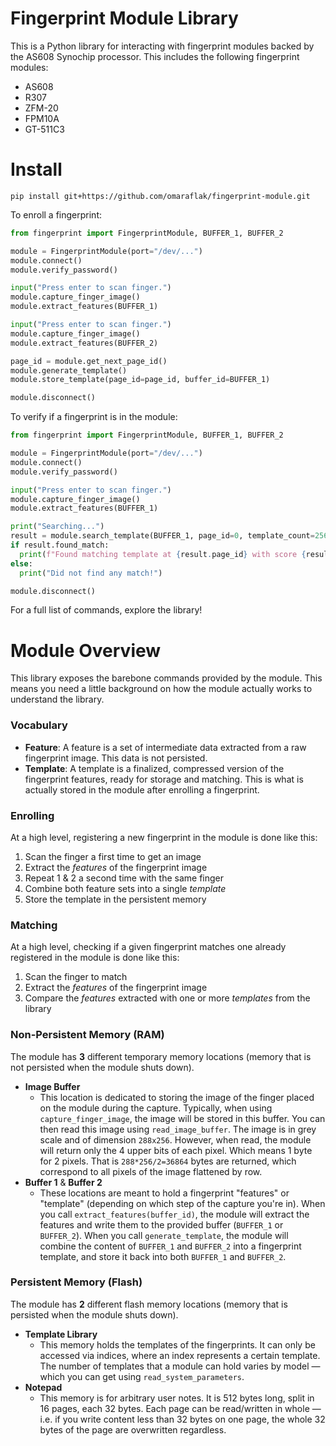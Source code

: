 # Fingerprint Module Library

This is a Python library for interacting with fingerprint modules backed by the AS608 Synochip processor. This includes the following fingerprint modules:

* AS608
* R307
* ZFM-20
* FPM10A
* GT-511C3

# Install

```
pip install git+https://github.com/omaraflak/fingerprint-module.git
```

To enroll a fingerprint:

```python
from fingerprint import FingerprintModule, BUFFER_1, BUFFER_2

module = FingerprintModule(port="/dev/...")
module.connect()
module.verify_password()

input("Press enter to scan finger.")
module.capture_finger_image()
module.extract_features(BUFFER_1)

input("Press enter to scan finger.")
module.capture_finger_image()
module.extract_features(BUFFER_2)

page_id = module.get_next_page_id()
module.generate_template()
module.store_template(page_id=page_id, buffer_id=BUFFER_1)

module.disconnect()
```

To verify if a fingerprint is in the module:

```python
from fingerprint import FingerprintModule, BUFFER_1, BUFFER_2

module = FingerprintModule(port="/dev/...")
module.connect()
module.verify_password()

input("Press enter to scan finger.")
module.capture_finger_image()
module.extract_features(BUFFER_1)

print("Searching...")
result = module.search_template(BUFFER_1, page_id=0, template_count=256)
if result.found_match:
  print(f"Found matching template at {result.page_id} with score {result.matching_score}")
else:
  print("Did not find any match!")

module.disconnect()
```

For a full list of commands, explore the library!

# Module Overview

This library exposes the barebone commands provided by the module. This means you need a little background on how the module actually works to understand the library.

### Vocabulary

* **Feature**: A feature is a set of intermediate data extracted from a raw fingerprint image. This data is not persisted.
* **Template**: A template is a finalized, compressed version of the fingerprint features, ready for storage and matching. This is what is actually stored in the module after enrolling a fingerprint.

### Enrolling

At a high level, registering a new fingerprint in the module is done like this:

1) Scan the finger a first time to get an image
2) Extract the *features* of the fingerprint image
3) Repeat 1 & 2 a second time with the same finger
4) Combine both feature sets into a single *template*
5) Store the template in the persistent memory

### Matching

At a high level, checking if a given fingerprint matches one already registered in the module is done like this:

1) Scan the finger to match
2) Extract the *features* of the fingerprint image
3) Compare the *features* extracted with one or more *templates* from the library

### Non-Persistent Memory (RAM)

The module has **3** different temporary memory locations (memory that is not persisted when the module shuts down).

* **Image Buffer**
  * This location is dedicated to storing the image of the finger placed on the module during the capture. Typically, when using `capture_finger_image`, the image will be stored in this buffer. You can then read this image using `read_image_buffer`. The image is in grey scale and of dimension `288x256`. However, when read, the module will return only the 4 upper bits of each pixel. Which means 1 byte for 2 pixels. That is `288*256/2=36864` bytes are returned, which correspond to all pixels of the image flattened by row.
* **Buffer 1** & **Buffer 2**
  * These locations are meant to hold a fingerprint "features" or "template" (depending on which step of the capture you're in). When you call `extract_features(buffer_id)`, the module will extract the features and write them to the provided buffer (`BUFFER_1` or `BUFFER_2`). When you call `generate_template`, the module will combine the content of `BUFFER_1` and `BUFFER_2` into a fingerprint template, and store it back into both `BUFFER_1` and `BUFFER_2`.

### Persistent Memory (Flash)

The module has **2** different flash memory locations (memory that is persisted when the module shuts down).

* **Template Library**
  * This memory holds the templates of the fingerprints. It can only be accessed via indices, where an index represents a certain template. The number of templates that a module can hold varies by model — which you can get using `read_system_parameters`.
* **Notepad**
  * This memory is for arbitrary user notes. It is 512 bytes long, split in 16 pages, each 32 bytes. Each page can be read/written in whole — i.e. if you write content less than 32 bytes on one page, the whole 32 bytes of the page are overwritten regardless.
